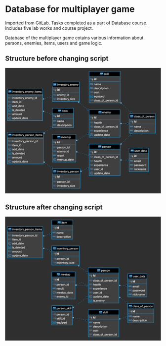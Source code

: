 # Database for multiplayer game

Imported from GitLab. Tasks completed as a part of Database course. Includes five lab works and course project.

Database of the multiplayer game cotains various information about persons, enemies, items, users and game logic.

## Structure before changing script

![Relationship Scheme](/Images/Scheme2.png)

## Structure after changing script

![Relationship Scheme](/Images/Scheme3.png)
